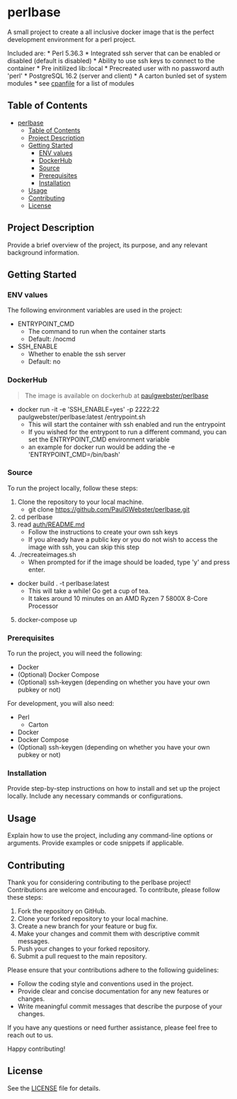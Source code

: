 # perlbase

A small project to create a all inclusive docker image that is the perfect 
development environment for a perl project.

Included are:
    * Perl 5.36.3
    * Integrated ssh server that can be enabled or disabled (default is disabled)
      * Ability to use ssh keys to connect to the container
    * Pre initilized lib::local
    * Precreated user with no password auth 'perl'
    * PostgreSQL 16.2 (server and client)
    * A carton bunled set of system modules
      * see [cpanfile](asset/src/carton/cpanfile) for a list of modules

## Table of Contents

- [perlbase](#perlbase)
  - [Table of Contents](#table-of-contents)
  - [Project Description](#project-description)
  - [Getting Started](#getting-started)
    - [ENV values](#env-values)
    - [DockerHub](#dockerhub)
    - [Source](#source)
    - [Prerequisites](#prerequisites)
    - [Installation](#installation)
  - [Usage](#usage)
  - [Contributing](#contributing)
  - [License](#license)

## Project Description

Provide a brief overview of the project, its purpose, and any relevant background information.

## Getting Started

### ENV values

The following environment variables are used in the project:

* ENTRYPOINT_CMD
  * The command to run when the container starts
  * Default: /nocmd
* SSH_ENABLE
  * Whether to enable the ssh server
  * Default: no

### DockerHub

> The image is available on dockerhub at [paulgwebster/perlbase](https://hub.docker.com/repository/docker/paulgwebster/perlbase)

  * docker run -it -e 'SSH_ENABLE=yes' -p 2222:22 paulgwebster/perlbase:latest /entrypoint.sh
    * This will start the container with ssh enabled and run the entrypoint
    * If you wished for the entrypont to run a different command, you can set the ENTRYPOINT_CMD environment variable
    * an example for docker run would be adding the -e 'ENTRYPOINT_CMD=/bin/bash' 

### Source

To run the project locally, follow these steps:

1. Clone the repository to your local machine.
   * git clone https://github.com/PaulGWebster/perlbase.git
2. cd perlbase
3. read [auth/README.md](auth/README.md)
   * Follow the instructions to create your own ssh keys
   * If you already have a public key or you do not wish to access the image with ssh, you can skip this step
4. ./recreateimages.sh
   * When prompted for if the image should be loaded, type 'y' and press enter.
 * docker build . -t perlbase:latest
   * This will take a while!  Go get a cup of tea.
   * It takes around 10 minutes on an AMD Ryzen 7 5800X 8-Core Processor
5. docker-compose up

### Prerequisites

To run the project, you will need the following:

- Docker
- (Optional) Docker Compose
- (Optional) ssh-keygen (depending on whether you have your own pubkey or not)

For development, you will also need:

- Perl
  - Carton
- Docker
- Docker Compose
- (Optional) ssh-keygen (depending on whether you have your own pubkey or not)


### Installation

Provide step-by-step instructions on how to install and set up the project locally. Include any necessary commands or configurations.

## Usage

Explain how to use the project, including any command-line options or arguments. Provide examples or code snippets if applicable.

## Contributing

Thank you for considering contributing to the perlbase project! Contributions are welcome and encouraged. To contribute, please follow these steps:

1. Fork the repository on GitHub.
2. Clone your forked repository to your local machine.
3. Create a new branch for your feature or bug fix.
4. Make your changes and commit them with descriptive commit messages.
5. Push your changes to your forked repository.
6. Submit a pull request to the main repository.

Please ensure that your contributions adhere to the following guidelines:
- Follow the coding style and conventions used in the project.
- Provide clear and concise documentation for any new features or changes.
- Write meaningful commit messages that describe the purpose of your changes.

If you have any questions or need further assistance, please feel free to reach out to us.

Happy contributing!


## License

See the [LICENSE](LICENSE) file for details.

